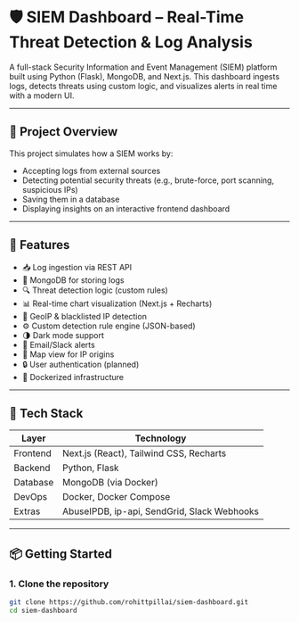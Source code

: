# 🛡️ SIEM Dashboard – Real-Time Threat Detection & Log Analysis

A full-stack Security Information and Event Management (SIEM) platform built using Python (Flask), MongoDB, and Next.js. This dashboard ingests logs, detects threats using custom logic, and visualizes alerts in real time with a modern UI.

---

## 🎯 Project Overview

This project simulates how a SIEM works by:
- Accepting logs from external sources
- Detecting potential security threats (e.g., brute-force, port scanning, suspicious IPs)
- Saving them in a database
- Displaying insights on an interactive frontend dashboard

---

## 🚀 Features

- 📥 Log ingestion via REST API
- 💾 MongoDB for storing logs
- 🔍 Threat detection logic (custom rules)
- 📊 Real-time chart visualization (Next.js + Recharts)
- 🧠 GeoIP & blacklisted IP detection
- ⚙️ Custom detection rule engine (JSON-based)
- 🌗 Dark mode support
- 🔔 Email/Slack alerts
- 🧭 Map view for IP origins
- 🔒 User authentication (planned)
- 🐳 Dockerized infrastructure

---

## 🧱 Tech Stack

| Layer       | Technology                                |
|-------------|--------------------------------------------|
| Frontend    | Next.js (React), Tailwind CSS, Recharts   |
| Backend     | Python, Flask                             |
| Database    | MongoDB (via Docker)                      |
| DevOps      | Docker, Docker Compose                    |
| Extras      | AbuseIPDB, ip-api, SendGrid, Slack Webhooks|

---

## 📦 Getting Started

### 1. Clone the repository

```bash
git clone https://github.com/rohittpillai/siem-dashboard.git
cd siem-dashboard
